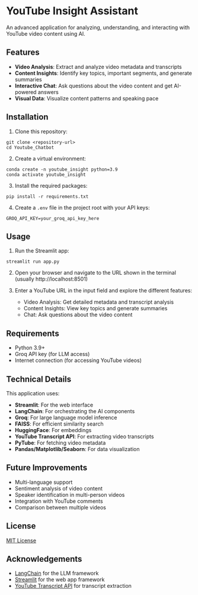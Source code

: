 # YouTube Insight Assistant

An advanced application for analyzing, understanding, and interacting with YouTube video content using AI.

## Features

- **Video Analysis**: Extract and analyze video metadata and transcripts
- **Content Insights**: Identify key topics, important segments, and generate summaries
- **Interactive Chat**: Ask questions about the video content and get AI-powered answers
- **Visual Data**: Visualize content patterns and speaking pace

## Installation

1. Clone this repository:
```
git clone <repository-url>
cd Youtube_Chatbot
```

2. Create a virtual environment:
```
conda create -n youtube_insight python=3.9
conda activate youtube_insight
```

3. Install the required packages:
```
pip install -r requirements.txt
```

4. Create a `.env` file in the project root with your API keys:
```
GROQ_API_KEY=your_groq_api_key_here
```

## Usage

1. Run the Streamlit app:
```
streamlit run app.py
```

2. Open your browser and navigate to the URL shown in the terminal (usually http://localhost:8501)

3. Enter a YouTube URL in the input field and explore the different features:
   - Video Analysis: Get detailed metadata and transcript analysis
   - Content Insights: View key topics and generate summaries
   - Chat: Ask questions about the video content

## Requirements

- Python 3.9+
- Groq API key (for LLM access)
- Internet connection (for accessing YouTube videos)

## Technical Details

This application uses:
- **Streamlit**: For the web interface
- **LangChain**: For orchestrating the AI components
- **Groq**: For large language model inference
- **FAISS**: For efficient similarity search
- **HuggingFace**: For embeddings
- **YouTube Transcript API**: For extracting video transcripts
- **PyTube**: For fetching video metadata
- **Pandas/Matplotlib/Seaborn**: For data visualization

## Future Improvements

- Multi-language support
- Sentiment analysis of video content
- Speaker identification in multi-person videos
- Integration with YouTube comments
- Comparison between multiple videos

## License

[MIT License](LICENSE)

## Acknowledgements

- [LangChain](https://github.com/langchain-ai/langchain) for the LLM framework
- [Streamlit](https://streamlit.io/) for the web app framework
- [YouTube Transcript API](https://github.com/jdepoix/youtube-transcript-api) for transcript extraction